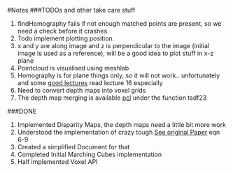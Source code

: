 #Notes
###TODOs and other take care stuff

1. findHomography fails if not enough matched points are present, so we need a check before it crashes
2. Todo implement plotting position.
3. x and y are along image and z is perpendicular to the image (initial image is used as a reference), will be a good idea to plot stuff in x-z plane
4. Pointcloud is visualised using meshlab 
5. Homography is for plane things only, so it will not work.. unfortunately and some [good lectures](http://isit.u-clermont1.fr/~ab/Classes/DIKU-3DCV2/) read lecture 16 especially
6. Need to convert depth maps into voxel grids
7. The depth map merging is available [pcl](https://github.com/PointCloudLibrary/pcl/blob/master/gpu/kinfu/src/cuda/tsdf_volume.cu) under the function tsdf23 

###DONE
1. Implemented Disparity Maps, the depth maps need a little bit more work
2. Understood the implementation of crazy tough  [See original Paper](http://homes.cs.washington.edu/~newcombe/papers/newcombe_etal_ismar2011.pdf) eqn 6-9
3. Created a simplified Document for that
4. Completed Initial Marching Cubes implementation
5. Half implemented Voxel API
